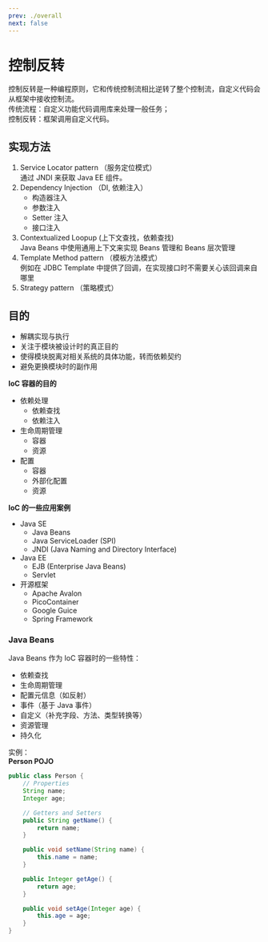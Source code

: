 ```yaml
---
prev: ./overall
next: false
---
```


# 控制反转
控制反转是一种编程原则，它和传统控制流相比逆转了整个控制流，自定义代码会从框架中接收控制流。  
传统流程：自定义功能代码调用库来处理一般任务；  
控制反转：框架调用自定义代码。  

## 实现方法
1. Service Locator pattern （服务定位模式）  
   通过 JNDI 来获取 Java EE 组件。  
2. Dependency Injection （DI, 依赖注入）
   + 构造器注入
   + 参数注入
   + Setter 注入
   + 接口注入
3. Contextualized Loopup (上下文查找，依赖查找)  
   Java Beans 中使用通用上下文来实现 Beans 管理和 Beans 层次管理  
4. Template Method pattern （模板方法模式）  
   例如在 JDBC Template 中提供了回调，在实现接口时不需要关心该回调来自哪里
5. Strategy pattern （策略模式）

## 目的
+ 解耦实现与执行
+ 关注于模块被设计时的真正目的
+ 使得模块脱离对相关系统的具体功能，转而依赖契约
+ 避免更换模块时的副作用

**IoC 容器的目的**  
+ 依赖处理
  + 依赖查找
  + 依赖注入
+ 生命周期管理
  + 容器
  + 资源
+ 配置
  + 容器
  + 外部化配置
  + 资源

**IoC 的一些应用案例**  
+ Java SE
  + Java Beans
  + Java ServiceLoader (SPI)
  + JNDI (Java Naming and Directory Interface)
+ Java EE
  + EJB (Enterprise Java Beans)
  + Servlet
+ 开源框架
  + Apache Avalon
  + PicoContainer
  + Google Guice
  + Spring Framework

### Java Beans


Java Beans 作为 IoC 容器时的一些特性：  
+ 依赖查找
+ 生命周期管理
+ 配置元信息（如反射）
+ 事件（基于 Java 事件）
+ 自定义（补充字段、方法、类型转换等）
+ 资源管理
+ 持久化

实例：  
**Person POJO**  
``` java
public class Person {
    // Properties
    String name;
    Integer age;

    // Getters and Setters
    public String getName() {
        return name;
    }

    public void setName(String name) {
        this.name = name;
    }

    public Integer getAge() {
        return age;
    }

    public void setAge(Integer age) {
        this.age = age;
    }
}
```